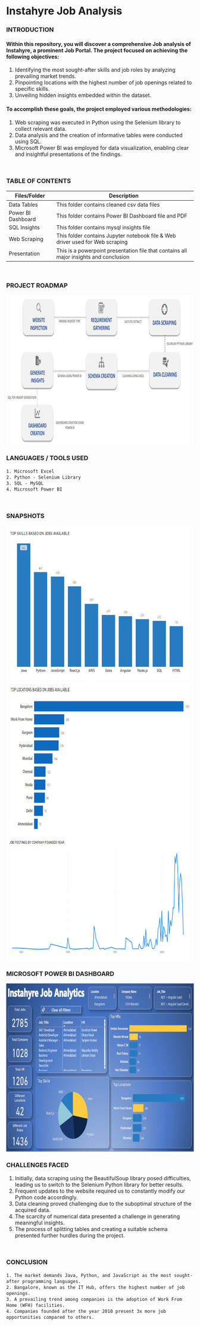 # Instahyre Job Analysis

### **INTRODUCTION**

####  Within this repository, you will discover a comprehensive Job analysis of Instahyre, a prominent Job Portal. The project focused on achieving the following objectives:

1. Identifying the most sought-after skills and job roles by analyzing prevailing market trends.
2. Pinpointing locations with the highest number of job openings related to specific skills.
3. Unveiling hidden insights embedded within the dataset.

#### To accomplish these goals, the project employed various methodologies:

1. Web scraping was executed in Python using the Selenium library to collect relevant data.
2. Data analysis and the creation of informative tables were conducted using SQL.
3. Microsoft Power BI was employed for data visualization, enabling clear and insightful presentations of the findings.


<br />

### **TABLE OF CONTENTS**

| Files/Folder | Description |
| -----------  | ----------- |
| Data Tables       | This folder contains cleaned csv data files           |
| Power BI Dashboard    | This folder contains Power BI Dashboard file and PDF      |
| SQL Insights | This folder contains mysql insights file     |
| Web Scraping | This folder contains Jupyter notebook file & Web driver used for Web scraping   |
| Presentation | This is a powerpoint presentation file that contains all major insights and conclusion |


<br />

### **PROJECT ROADMAP**

<img src ="https://github.com/akashhvyas/Job-Analytics-Instahyre/blob/main/Graphics/PowerPoint%20Presentation%20-%20Google%20Chrome%2012-05-2023%2002_38_06.png"  width="1000" height="400" />

<br />

### **LANGUAGES / TOOLS USED**

``` 
1. Microsoft Excel
2. Python - Selenium Library
3. SQL - MySQL
4. Microsoft Power BI
```
<br />

### **SNAPSHOTS**

<img src ="https://github.com/akashhvyas/Job-Analytics-Instahyre/blob/main/Graphics/Presentation1%20-%20PowerPoint%2017-04-2023%2016_50_16.png"  width="688" height="414" />

<br />
<img src ="https://github.com/akashhvyas/Job-Analytics-Instahyre/blob/main/Graphics/Power%20BI%20Desktop%2017-04-2023%2016_46_31.png"  width="800" height="414" />

<br />
<img src ="https://github.com/akashhvyas/Job-Analytics-Instahyre/blob/main/Graphics/Power%20BI%20Desktop%2017-04-2023%2016_35_26.png"  width="750" height="330" />

<br />

### **MICROSOFT POWER BI DASHBOARD**

<img src ="https://github.com/akashhvyas/Job-Analytics-Instahyre/blob/main/Graphics/Power%20BI%20Desktop.png"  width="1000" height="450" />

<br />

### **CHALLENGES FACED**

1. Initially, data scraping using the BeautifulSoup library posed difficulties, leading us to switch to the Selenium Python library for better results.
2. Frequent updates to the website required us to constantly modify our Python code accordingly.
3. Data cleaning proved challenging due to the suboptimal structure of the acquired data.
4. The scarcity of numerical data presented a challenge in generating meaningful insights.
5. The process of splitting tables and creating a suitable schema presented further hurdles during the project.

<br />

### **CONCLUSION**

``` 
1. The market demands Java, Python, and JavaScript as the most sought-after programming languages.
2. Bangalore, known as the IT Hub, offers the highest number of job openings.
3. A prevailing trend among companies is the adoption of Work From Home (WFH) facilities.
4. Companies founded after the year 2010 present 3x more job opportunities compared to others.
```
